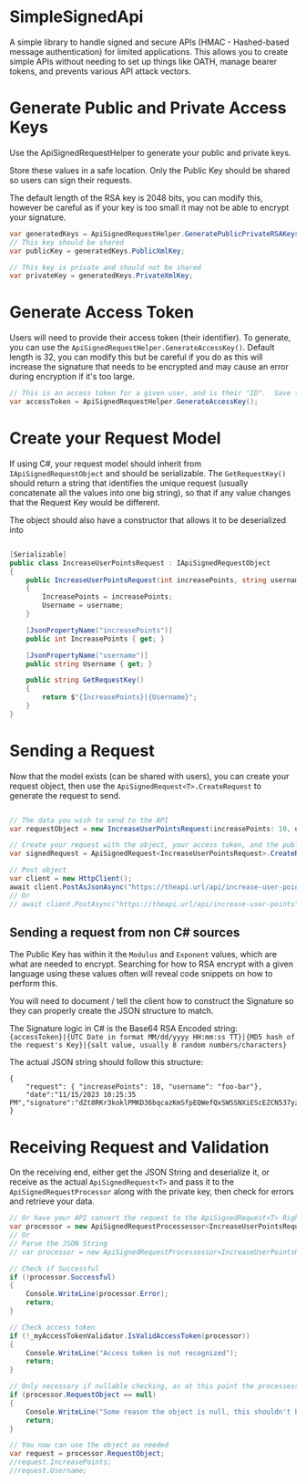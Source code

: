 # SimpleSignedApi
A simple library to handle signed and secure APIs (HMAC - Hashed-based message authentication) for limited applications.  This allows you to create simple APIs without needing to set up things like OATH, manage bearer tokens, and prevents various API attack vectors.

# Generate Public and Private Access Keys
Use the ApiSignedRequestHelper to generate your public and private keys.  

Store these values in a safe location.  Only the Public Key should be shared so users can sign their requests.

The default length of the RSA key is 2048 bits, you can modify this, however be careful as if your key is too small it may not be able to encrypt your signature.

``` csharp
var generatedKeys = ApiSignedRequestHelper.GeneratePublicPrivateRSAKeys();
// This key should be shared
var publicKey = generatedKeys.PublicXmlKey;

// This key is private and should not be shared
var privateKey = generatedKeys.PrivateXmlKey;

```

# Generate Access Token
Users will need to provide their access token (their identifier).  To generate, you can use the `ApiSignedRequestHelper.GenerateAccessKey()`.  Default length is 32, you can modify this but be careful if you do as this will increase the signature that needs to be encrypted and may cause an error during encryption if it's too large.

``` csharp
// This is an access token for a given user, and is their "ID".  Save this and give this to the user
var accessToken = ApiSignedRequestHelper.GenerateAccessKey();

```

# Create your Request Model
If using C#, your request model should inherit from `IApiSignedRequestObject` and should be serializable.  The `GetRequestKey()` should return a string that identifies the unique request (usually concatenate all the values into one big string), so that if any value changes that the Request Key would be different.

The object should also have a constructor that allows it to be deserialized into

``` csharp

[Serializable]
public class IncreaseUserPointsRequest : IApiSignedRequestObject
{
    public IncreaseUserPointsRequest(int increasePoints, string username)
    {
        IncreasePoints = increasePoints;
        Username = username;
    }

    [JsonPropertyName("increasePoints")]
    public int IncreasePoints { get; }

    [JsonPropertyName("username")]
    public string Username { get; }

    public string GetRequestKey()
    {
        return $"{IncreasePoints}|{Username}";
    }
}

```

# Sending a Request
Now that the model exists (can be shared with users), you can create your request object, then use the `ApiSignedRequest<T>.CreateRequest` to generate the request to send.

``` csharp

// The data you wish to send to the API
var requestObject = new IncreaseUserPointsRequest(increasePoints: 10, username: "foo-bar");

// Create your request with the object, your access token, and the public key
var signedRequest = ApiSignedRequest<IncreaseUserPointsRequest>.CreateRequest(requestObject, accessToken, publicKey);

// Post object
var client = new HttpClient();
await client.PostAsJsonAsync("https://theapi.url/api/increase-user-points", signedRequest);
// Or 
// await client.PostAsync("https://theapi.url/api/increase-user-points", new StringContent(JsonSerializer.Serialize(signedRequest), Encoding.UTF8, "application/json"));

```

## Sending a request from non C# sources
The Public Key has within it the `Modulus` and `Exponent` values, which are what are needed to encrypt.  Searching for how to RSA encrypt with a given language using these values often will reveal code snippets on how to perform this.

You will need to document / tell the client how to construct the Signature so they can properly create the JSON structure to match.

The Signature logic in C# is the Base64 RSA Encoded string:
`{accessToken}|{UTC Date in format MM/dd/yyyy HH:mm:ss TT}|{MD5 hash of the request's Key}|{salt value, usually 8 random numbers/characters}`

The actual JSON string should follow this structure:
```
{
    "request": { "increasePoints": 10, "username": "foo-bar"},
    "date":"11/15/2023 10:25:35 PM","signature":"dZt8RKr3koklPMKD36bqcazKmSfpEQWefQxSWSSNXiEScEZCN537yzvmAY1pfCTQb1GARQIe0LoPuq8ay4/VZMzri8cgbazN5BUEqSoWBpgx13TYVt8ZPxyPmGW5SD9eLPJpw8h6EyoIq\u002BIOOyLWTsBOSCxWh/INHSABJdymZRY="
}
```

# Receiving Request and Validation
On the receiving end, either get the JSON String and deserialize it, or receive as the actual `ApiSignedRequest<T>` and pass it to the `ApiSignedRequestProcessor` along with the private key, then check for errors and retrieve your data.

``` csharp
// Or have your API convert the request to the ApiSignedRequest<T> Right away, then pass
var processor = new ApiSignedRequestProcessessor<IncreaseUserPointsRequest>(theApiSignedRequestObject, privateKey);
// Or
// Parse the JSON String
// var processor = new ApiSignedRequestProcessessor<IncreaseUserPointsRequest>(requestJson, privateKey);

// Check if Successful
if (!processor.Successful)
{
    Console.WriteLine(processor.Error);
    return;
}

// Check access token
if (!_myAccessTokenValidator.IsValidAccessToken(processor))
{
    Console.WriteLine("Access token is not recognized");
    return;
}

// Only necessary if nullable checking, as at this point the processessor.RequestObject will exist.
if (processor.RequestObject == null)
{
    Console.WriteLine("Some reason the object is null, this shouldn't be.");
    return;
}

// You now can use the object as needed
var request = processor.RequestObject;
//request.IncreasePoints;
//request.Username;

```
